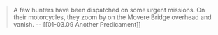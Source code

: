> A few hunters have been dispatched on some urgent missions. On their motorcycles, they zoom by on the Movere Bridge overhead and vanish. 
> -- [[01-03.09 Another Predicament]]